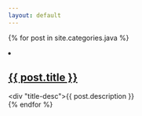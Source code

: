 ```yaml
---
layout: default
---
```


{% for post in site.categories.java %}
            <li>
                <h2>
                    <a href="{{ post.url }}">{{ post.title }}</a>
                </h2>
                <div "title-desc">{{ post.description }}</div>
            </li>
{% endfor %}